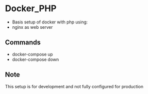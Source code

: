 # Docker_PHP
- Basis setup of docker with php using:
- nginx as web server

## Commands
- docker-compose up 
- docker-compose down 

## Note
This setup is for development and not fully configured for production


